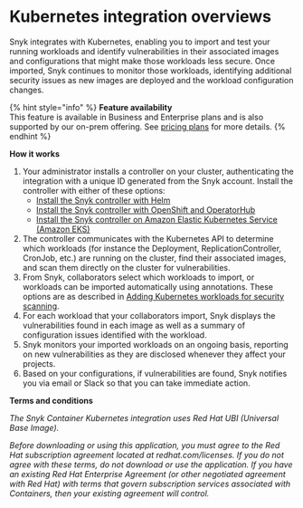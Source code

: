 # Kubernetes integration overviews

Snyk integrates with Kubernetes, enabling you to import and test your running workloads and identify vulnerabilities in their associated images and configurations that might make those workloads less secure. Once imported, Snyk continues to monitor those workloads, identifying additional security issues as new images are deployed and the workload configuration changes.

{% hint style="info" %}
**Feature availability**  
This feature is available in Business and Enterprise plans and is also supported by our on-prem offering. See [pricing plans](https://snyk.io/plans/) for more details.
{% endhint %}

**How it works**

1. Your administrator installs a controller on your cluster, authenticating the integration with a unique ID generated from the Snyk account. Install the controller with either of these options:
   * [Install the Snyk controller with Helm](https://support.snyk.io/hc/articles/360003916158#UUID-753328ea-3d73-0eeb-4301-c22522273797)
   * [Install the Snyk controller with OpenShift and OperatorHub](https://support.snyk.io/hc/articles/360006548317#UUID-7b1c8c43-51a6-d807-5623-e2338f830623)
   * [Install the Snyk controller on Amazon Elastic Kubernetes Service \(Amazon EKS\)](https://support.snyk.io/hc/en-us/articles/360011128137)
2. The controller communicates with the Kubernetes API to determine which workloads \(for instance the Deployment, ReplicationController, CronJob, etc.\) are running on the cluster, find their associated images, and scan them directly on the cluster for vulnerabilities.
3. From Snyk, collaborators select which workloads to import, or workloads can be imported automatically using annotations. These options are as described in [Adding Kubernetes workloads for security scanning](https://support.snyk.io/hc/articles/360003947117#UUID-a0526554-0943-3363-6977-7a11f766ede2).
4. For each workload that your collaborators import, Snyk displays the vulnerabilities found in each image as well as a summary of configuration issues identified with the workload.
5. Snyk monitors your imported workloads on an ongoing basis, reporting on new vulnerabilities as they are disclosed whenever they affect your projects.
6. Based on your configurations, if vulnerabilities are found, Snyk notifies you via email or Slack so that you can take immediate action.

**Terms and conditions**

_The Snyk Container Kubernetes integration uses Red Hat UBI \(Universal Base Image\)._

_Before downloading or using this application, you must agree to the Red Hat subscription agreement located at redhat.com/licenses. If you do not agree with these terms, do not download or use the application. If you have an existing Red Hat Enterprise Agreement \(or other negotiated agreement with Red Hat\) with terms that govern subscription services associated with Containers, then your existing agreement will control._

